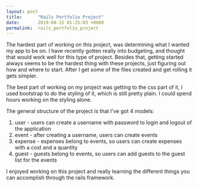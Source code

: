 ```yaml
---
layout: post
title:      "Rails Portfolio Project"
date:       2019-04-15 01:25:03 +0000
permalink:  rails_portfolio_project
---
```


The hardest part of working on this project, was determining what I wanted my app to be on. I have recently gotten really into budgeting, and thought that would work well for this type of project. Besides that, getting started always seems to be the hardest thing with these projects, just figuring out how and where to start. After I get some of the files created and get rolling it gets simpler. 

The best part of working on my project was getting to the css part of it, I used bootstrap to do the styling of it, which is still pretty plain. I could spend hours working on the styling alone.

The general structure of the project is that I've got 4 models:

1. user - users can create a username with password to login and logout of the application
2. event - after creating a username, users can create events
3. expense - expenses belong to events, so users can create expenses with a cost and a quantity
4. guest - guests belong to events, so users can add guests to the guest list for the events

I enjoyed working on this project and really learning the different things you can accomplish through the rails framework.
